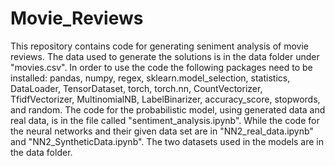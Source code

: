 # Movie_Reviews
This repository contains code for generating seniment analysis of movie reviews. The data used to generate the solutions is in the data folder under "movies.csv". In order to use the code the following packages need to be installed: pandas, numpy, regex, sklearn.model_selection, statistics, DataLoader, TensorDataset, torch, torch.nn, CountVectorizer, TfidfVectorizer, MultinomialNB, LabelBinarizer, accuracy_score, stopwords, and random. The code for the probabilistic model, using generated data and real data, is in the file called "sentiment_analysis.ipynb". While the code for the neural networks and their given data set are in "NN2_real_data.ipynb" and "NN2_SyntheticData.ipynb". The two datasets used in the models are in the data folder.

